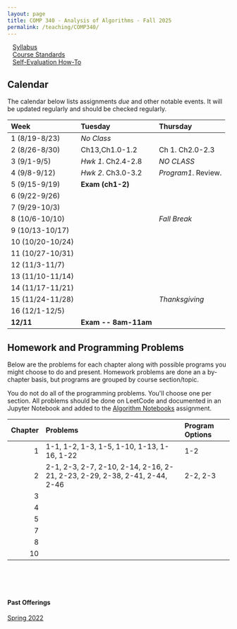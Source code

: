 ```yaml
---
layout: page
title: COMP 340 - Analysis of Algorithms - Fall 2025    
permalink: /teaching/COMP340/
---
```


&nbsp;&nbsp;&nbsp;[Syllabus](/teaching/COMP340/fa25/comp340-syllabus.pdf) <br>
&nbsp;&nbsp;&nbsp;[Course Standards ](/teaching/COMP340/fa25/c340-standards.pdf) <br>
&nbsp;&nbsp;&nbsp;[Self-Evaluation How-To](/teaching/ungrading/howto-portfolio) 

## Calendar

The calendar below lists assignments *due* and other notable events.  It will be updated regularly and should be checked regularly. 

| Week | Tuesday | Thursday | 
| :-- | :-- | :-- | 
| 1 (8/19-8/23)|  *No Class* |  | 
| 2 (8/26-8/30)| Ch13,Ch1.0-1.2  | Ch 1. Ch2.0-2.3 |   
| 3 (9/1-9/5)| *Hwk 1*. Ch2.4-2.8 | *NO CLASS*  |
| 4 (9/8-9/12)| *Hwk 2*. Ch3.0-3.2 | *Program1*. Review. |     
| 5 (9/15-9/19)| **Exam (ch1-2)** |  |      
| 6 (9/22-9/26)|   | |     
| 7 (9/29-10/3)|   | |      
| 8 (10/6-10/10)|  | *Fall Break* | 
| 9 (10/13-10/17)|  | | 
| 10 (10/20-10/24)|  | |
| 11 (10/27-10/31)|   | | 
| 12 (11/3-11/7)|    |     | 
| 13 (11/10-11/14)|  | | 
| 14 (11/17-11/21)|  | | 
| 15 (11/24-11/28) | | *Thanksgiving* | 
| 16 (12/1-12/5)|  | |
| **12/11** | **Exam -- 8am-11am** | |

## Homework and Programming Problems 

Below are the problems for each chapter along with possible programs you might choose to do and present. Homework problems are done an a by-chapter basis, but programs are grouped by course section/topic.  

You do not do all of the programming problems. You'll choose one per section.  All problems should be done on LeetCode and documented in an Jupyter Notebook and added to the [Algorithm Notebooks](https://classroom.github.com/a/XRi-dCqj) assignment. 

| Chapter | Problems | Program Options | 
| --: | :-- | :-- | 
| 1 | 1-1, 1-2, 1-3, 1-5, 1-10, 1-13, 1-16, 1-22 | 1-2 |  
| 2 | 2-1, 2-3, 2-7, 2-10, 2-14, 2-16, 2-21, 2-23, 2-29, 2-38, 2-41, 2-44, 2-46 | 2-2, 2-3 |
| 3 | | |
| 4 | | |
| 5 | | | 
| 7 | | |
| 8 | | |
| 10 | | | 

<br><br><br>


#### Past Offerings

[Spring 2022](/teaching/COMP340/sp22/)

